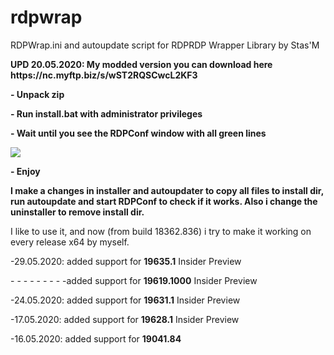 # rdpwrap
RDPWrap.ini and autoupdate script for RDPRDP Wrapper Library by Stas'M
<p> <b>UPD 20.05.2020: My modded version you can download here https://nc.myftp.biz/s/wST2RQSCwcL2KF3
<p>- Unpack zip
<p>- Run install.bat with administrator privileges
<p>- Wait until you see the RDPConf window with all green lines
<p> <img src=https://b.radikal.ru/b28/2005/47/505a630a9521.png>
<p>- Enjoy
<p>I make a changes in installer and autoupdater to  copy all files to install dir, run autoupdate and start RDPConf to check if it works.
Also i change the uninstaller to remove install dir.</b>

I like to use it, and now (from build 18362.836) i try to make it working on every release x64 by myself.

<p>-29.05.2020: added support for <b>19635.1</b> Insider Preview
<p>- - - - - - - - -added support for <b>19619.1000</b> Insider Preview
<p>-24.05.2020: added support for <b>19631.1</b> Insider Preview
<p>-17.05.2020: added support for <b>19628.1</b> Insider Preview
<p>-16.05.2020: added support for <b>19041.84</b>

